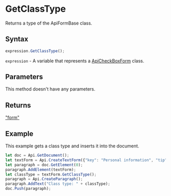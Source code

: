 # GetClassType

Returns a type of the ApiFormBase class.

## Syntax

```javascript
expression.GetClassType();
```

`expression` - A variable that represents a [ApiCheckBoxForm](../ApiCheckBoxForm.md) class.

## Parameters

This method doesn't have any parameters.

## Returns

["form"](../../../Word/"form"/"form".md)

## Example

This example gets a class type and inserts it into the document.

```javascript editor-pdf
let doc = Api.GetDocument();
let textForm = Api.CreateTextForm({"key": "Personal information", "tip": "Enter your first name", "required": true, "placeholder": "First name", "comb": true, "maxCharacters": 10, "cellWidth": 3, "multiLine": false, "autoFit": false});
let paragraph = doc.GetElement(0);
paragraph.AddElement(textForm);
let classType = textForm.GetClassType();
paragraph = Api.CreateParagraph();
paragraph.AddText("Class type: " + classType);
doc.Push(paragraph);
```
